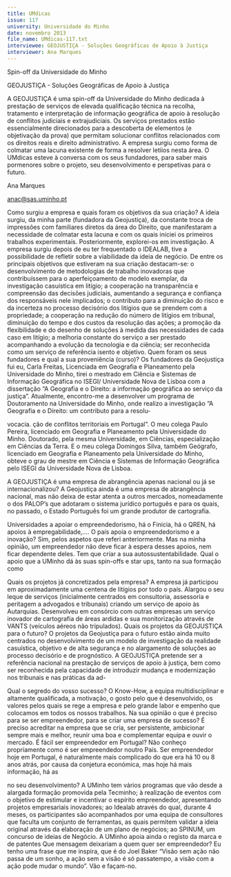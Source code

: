 ```yaml
---
title: UMdicas
issue: 117
university: Universidade do Minho
date: novembro 2013
file_name: UMdicas-117.txt
interviewee: GEOJUSTIÇA - Soluções Geográficas de Apoio à Justiça
interviewer: Ana Marques
---
```


Spin-off da Universidade do Minho

GEOJUSTIÇA - Soluções Geográficas de Apoio à Justiça

A GEOJUSTIÇA é uma spin-off da Universidade do
Minho dedicada à prestação de serviços de elevada
qualificação técnica na recolha, tratamento e interpretação de informação geográfica de apoio à resolução de conflitos judiciais e extrajudiciais. Os serviços prestados estão essencialmente direcionados
para a descoberta de elementos (e objetivação da
prova) que permitam solucionar conflitos relacionados com os direitos reais e direito administrativo. A
empresa surgiu como forma de colmatar uma lacuna existente de forma a resolver letíios nesta área.
O UMdicas esteve à conversa com os seus fundadores, para saber mais pormenores sobre o projeto,
seu desenvolvimento e perspetivas para o futuro.

Ana Marques

anac@sas.uminho.pt

Como surgiu a empresa e quais foram os objetivos da sua criação?
A ideia surgiu, da minha parte (fundadora da Geojustiça), da constante troca de impressões com
familiares diretos da área do Direito, que manifestaram a necessidade de colmatar esta lacuna e com
os quais iniciei os primeiros trabalhos experimentais. Posteriormente, explorei-os em investigação.
A empresa surgiu depois de eu ter frequentado o
IDEALAB, tive a possibilidade de refletir sobre a viabilidade da ideia de negócio.
De entre os principais objetivos que estiveram na
sua criação destacam-se: o desenvolvimento de
metodologias de trabalho inovadoras que contribuíssem para o aperfeiçoamento de modelo exemplar,
da investigação casuística em litígio; a cooperação
na transparência e compreensão das decisões judiciais, aumentando a segurança e confiança dos
responsáveis nele implicados; o contributo para a
diminuição do risco e da incerteza no processo decisório dos litígios que se prendem com a propriedade; a cooperação na redução do número de litígios
em tribunal, diminuição do tempo e dos custos da
resolução das ações; a promoção da flexibilidade e
do desenho de soluções à medida das necessidades de cada caso em litígio; a melhoria constante
do serviço a ser prestado acompanhando a evolução da tecnologia e da ciência; ser reconhecida
como um serviço de referência isento e objetivo.
Quem foram os seus fundadores e qual a sua
proveniência (curso)?
Os fundadores da Geojustiça fui eu, Carla Freitas,
Licenciada em Geografia e Planeamento pela Universidade do Minho, tirei o mestrado em Ciência
e Sistemas de Informação Geográfica no ISEGI/
Universidade Nova de Lisboa com a dissertação
“A Geografia e o Direito: a informação geográfica
ao serviço da justiça”. Atualmente, encontro-me a
desenvolver um programa de Doutoramento na Universidade do Minho, onde realizo a investigação “A
Geografia e o Direito: um contributo para a resolu-

vocacia.
ção de conflitos territoriais em Portugal”.
O meu colega Paulo Pereira, licenciado em Geografia e Planeamento pela Universidade do Minho.
Doutorado, pela mesma Universidade, em Ciências,
especialização em Ciências da Terra.
E o meu colega Domingos Silva, também Geógrafo,
licenciado em Geografia e Planeamento pela Universidade do Minho, obteve o grau de mestre em
Ciência e Sistemas de Informação Geográfica pelo
ISEGI da Universidade Nova de Lisboa.

A GEOJUSTIÇA é uma empresa de abrangência apenas nacional ou já se internacionalizou?
A Geojustiça ainda é uma empresa de abrangência
nacional, mas não deixa de estar atenta a outros
mercados, nomeadamente o dos PALOP’s que adotaram o sistema jurídico português e para os quais,
no passado, o Estado Português foi um grande produtor de cartografia.

Universidades a apoiar o empreendedorismo, há o
Finicia, há o QREN, há apoios à empregabilidade,….
O país apoia o empreendedorismo e a inovação?
Sim, pelos aspetos que referi anteriormente. Mas
na minha opinião, um empreendedor não deve ficar à espera desses apoios, nem ficar dependente
deles. Tem que criar a sua autossustentabilidade.
Qual o apoio que a UMinho dá às suas spin-offs e star ups, tanto na sua formação como

Quais os projetos já concretizados pela empresa?
A empresa já participou em aproximadamente uma
centena de litígios por todo o país. Alargou o seu
leque de serviços (inicialmente centrados em consultoria, assessoria e peritagem a advogados e tribunais) criando um serviço de apoio às Autarquias.
Desenvolveu em consórcio com outras empresas
um serviço inovador de cartografia de áreas ardidas
e sua monitorização através de VANTS (veículos aéreos não tripulados).
Quais os projetos da GEOJUSTIÇA para o futuro?
O projetos da Geojustiça para o futuro estão ainda
muito centrados no desenvolvimento de um modelo
de investigação da realidade casuística, objetivo e
de alta segurança e no alargamento de soluções ao
processo decisório e de prognóstico. A GEOJUSTIÇA pretende ser a referência nacional na prestação
de serviços de apoio à justiça, bem como ser reconhecida pela capacidade de introduzir mudança e
modernização nos tribunais e nas práticas da ad-

Qual o segredo do vosso sucesso?
O Know-How, a equipa multidisciplinar e altamente
qualificada, a motivação, o gosto pelo que é desenvolvido, os valores pelos quais se rege a empresa e
pelo grande labor e empenho que colocamos em
todos os nossos trabalhos.
Na sua opinião o que é preciso para se ser
empreendedor, para se criar uma empresa
de sucesso?
É preciso acreditar na empresa que se cria, ser persistente, ambicionar sempre mais e melhor, reunir
uma boa e complementar equipa e ouvir o mercado.
É fácil ser empreendedor em Portugal?
Não conheço propriamente como é ser empreendedor noutro País. Ser empreendedor hoje em
Portugal, é naturalmente mais complicado do que
era há 10 ou 8 anos atrás, por causa da conjetura
económica, mas hoje há mais informação, há as

no seu desenvolvimento?
A UMinho tem vários programas que vão desde a
alargada formação promovida pela Tecminho; à
realização de eventos com o objetivo de estimular
e incentivar o espírito empreendedor, apresentando
projetos empresariais inovadores; ao Idealab através do qual, durante 4 meses, os participantes são
acompanhados por uma equipa de consultores que
faculta um conjunto de ferramentas, as quais permitem validar a ideia original através da elaboração
de um plano de negócios; ao SPINUM, um concurso de ideias de Negócio. A UMinho apoia ainda o
registo da marca e de patentes
Que mensagem deixariam a quem quer ser
empreendedor?
Eu tenho uma frase que me inspira, que é do Joel
Baker “Visão sem ação não passa de um sonho, a
ação sem a visão é só passatempo, a visão com a
ação pode mudar o mundo”. Vão e façam-no.

